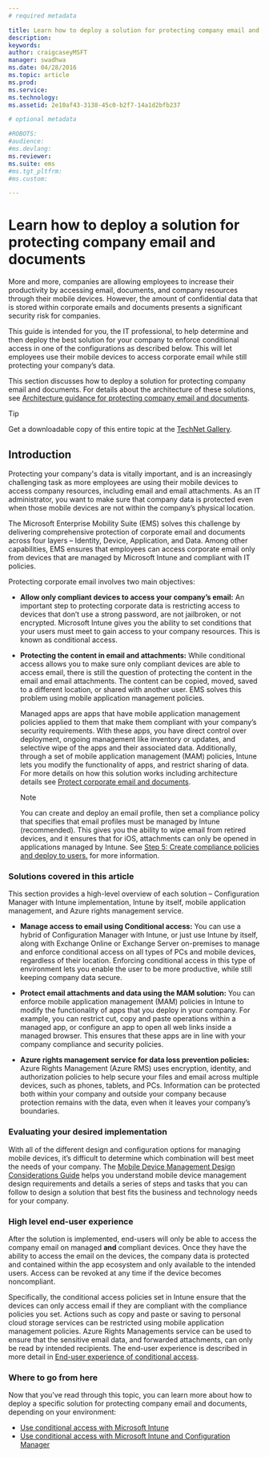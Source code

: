 ```yaml
---
# required metadata

title: Learn how to deploy a solution for protecting company email and documents
description:
keywords:
author: craigcaseyMSFT
manager: swadhwa
ms.date: 04/28/2016
ms.topic: article
ms.prod:
ms.service:
ms.technology:
ms.assetid: 2e10af43-3138-45c0-b2f7-14a1d2bfb237

# optional metadata

#ROBOTS:
#audience:
#ms.devlang:
ms.reviewer:
ms.suite: ems
#ms.tgt_pltfrm:
#ms.custom:

---
```


# Learn how to deploy a solution for protecting company email and documents
More and more, companies are allowing employees to increase their productivity by accessing email, documents, and company resources through their mobile devices. However, the amount of confidential data that is stored within corporate emails and documents presents a significant security risk for companies.

This guide is intended for you, the IT professional, to help determine and then deploy the best solution for your company to enforce conditional access in one of the configurations as described below. This will let employees use their mobile devices to access corporate email while still protecting your company’s data.

This section discusses how to deploy a solution for protecting company email and documents. For details about the architecture of these solutions, see [Architecture guidance for protecting company email and documents](architecture-guidance-for-protecting-company-email-and-documents.md).

> [!TIP]
> Get a downloadable copy of this entire topic at the [TechNet Gallery](https://gallery.technet.microsoft.com/Deploying-Enterprise-16499404).

## Introduction
Protecting your company's data is vitally important, and is an increasingly challenging task as more employees are using their mobile devices to access company resources, including email and email attachments. As an IT administrator, you want to make sure that company data is protected even when those mobile devices are not within the company’s physical location.

The Microsoft Enterprise Mobility Suite (EMS) solves this challenge by delivering comprehensive protection of corporate email and documents across four layers – Identity, Device, Application, and Data. Among other capabilities, EMS ensures that employees can access corporate email only from devices that are managed by Microsoft Intune and compliant with IT policies.

Protecting corporate email involves two main objectives:

-   **Allow only compliant devices to access your company’s email:** An important step to protecting corporate data is restricting access to devices that don’t use a strong password, are not jailbroken, or not encrypted.  Microsoft Intune gives you the ability to set conditions that your users must meet to gain access to your company resources. This is known as conditional access.

-   **Protecting the content in email and attachments:** While conditional access allows you to make sure only compliant devices are able to access email, there is still the question of protecting the content in the email and email attachments.  The content can be copied, moved, saved to a different location, or shared with another user.  EMS solves this problem using mobile application management policies.

    Managed apps are apps that have mobile application management policies applied to them that make them compliant with your company’s security requirements. With these apps, you have direct control over deployment, ongoing management like inventory or updates, and selective wipe of the apps and their associated data. Additionally, through a set of mobile application management (MAM) policies, Intune lets you modify the functionality of apps, and restrict sharing of data. For more details on how this solution works including architecture details see [Protect corporate email and documents](architecture-guidance-for-protecting-company-email-and-documents.md).

    > [!NOTE]
    > You can create and deploy an email profile, then set a compliance policy that specifies that email profiles must be managed by Intune (recommended). This gives you the ability to wipe email from retired devices, and it ensures that for iOS, attachments can only be opened in applications managed by Intune. See [Step 5: Create compliance policies and deploy to users.](conditional-access-intune-configmgr-exchange.md) for more information.

### Solutions covered in this article
This section provides a  high-level overview of each solution – Configuration Manager with Intune implementation, Intune by itself, mobile application management, and Azure rights management service.

-   **Manage access to email using Conditional access:** You can use a hybrid of Configuration Manager with Intune, or just use Intune by itself, along with Exchange Online or Exchange Server on-premises to manage and enforce conditional access on all types of PCs and mobile devices, regardless of their location. Enforcing conditional access in this type of environment lets you enable the user to be more productive, while still keeping company data secure.

-   **Protect email attachments and data using the MAM solution:** You can enforce mobile application management (MAM) policies in Intune to modify the functionality of apps that you deploy in your company. For example, you can restrict cut, copy and paste operations within a managed app, or configure an app to open all web links inside a managed browser. This ensures that these apps are in line with your company compliance and security policies.

-   **Azure rights management service for data loss prevention policies:** Azure Rights Management (Azure RMS) uses encryption, identity, and authorization policies to help secure your files and email across multiple devices, such as phones, tablets, and PCs. Information can be protected both within your company and outside your company because protection remains with the data, even when it leaves your company’s boundaries.

### Evaluating your desired implementation
With all of the different design and configuration options for managing mobile devices, it’s difficult to determine which combination will best meet the needs of your company. The [Mobile Device Management Design Considerations Guide](mdm-design-considerations-guide.md) helps you understand mobile device management design requirements and details a series of steps and tasks that you can follow to design a solution that best fits the business and technology needs for your company.

### High level end-user experience
After the solution is implemented, end-users will only be able to access the company email on managed **and** compliant devices. Once they have the ability to access the email on the devices, the company data is protected and contained within the app ecosystem and only available to the intended users. Access can be revoked at any time if the device becomes noncompliant.

Specifically, the conditional access policies set in Intune ensure that the devices can only access email if they are compliant with the compliance policies you set. Actions such as copy and paste or saving to personal cloud storage services can be restricted using mobile application management policies. Azure Rights Managements service can be used to ensure that the sensitive email data, and forwarded attachments, can only be read by intended recipients. The end-user experience is described in more detail in [End-user experience of conditional access](end-user-experience-conditional-access.md).

### Where to go from here
Now that you've read through this topic, you can learn more about how to deploy a specific solution for protecting company email and documents, depending on your environment:

- [Use conditional access with Microsoft Intune](conditional-access-intune.md)
- [Use conditional access with Microsoft Intune and Configuration Manager](conditional-access-intune-configmgr.md)
